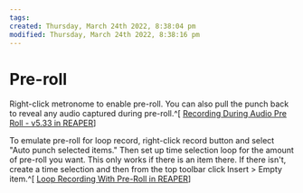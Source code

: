 ```yaml
---
tags: 
created: Thursday, March 24th 2022, 8:38:04 pm
modified: Thursday, March 24th 2022, 8:38:16 pm
---
```


# Pre-roll
Right-click metronome to enable pre-roll. You can also pull the punch back to reveal any audio captured during pre-roll.^[ [Recording During Audio Pre Roll - v5.33 in REAPER](https://www.youtube.com/watch?v=D81EZvdxJjA)]

To emulate pre-roll for loop record, right-click record button and select "Auto punch selected items." Then set up time selection loop for the amount of pre-roll you want. This only works if there is an item there. If there isn't, create a time selection and then from the top toolbar click Insert > Empty item.^[ [Loop Recording With Pre-Roll in REAPER](https://www.youtube.com/watch?v=OdX6S5GmdhQ)]